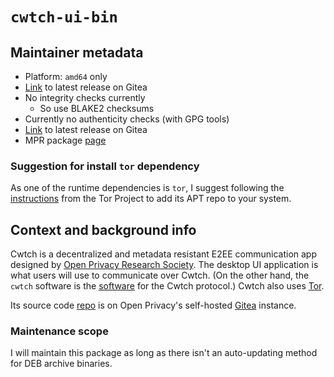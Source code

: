 # `cwtch-ui-bin`

## Maintainer metadata
* Platform: `amd64` only
* [Link](https://git.openprivacy.ca/cwtch.im/cwtch-ui/releases/latest) to latest release on Gitea
* No integrity checks currently
    * So use BLAKE2 checksums
* Currently no authenticity checks (with GPG tools)
* [Link](https://git.openprivacy.ca/cwtch.im/cwtch-ui/releases/latest) to latest release on Gitea
* MPR package [page](https://mpr.makedeb.org/packages/cwtch-ui-bin)

### Suggestion for install `tor` dependency

As one of the runtime dependencies is `tor`, I suggest following the 
[instructions](https://support.torproject.org/apt/) from the Tor Project to add its APT repo to
your system.

## Context and background info

Cwtch is a decentralized and metadata resistant E2EE communication app designed by
[Open Privacy Research Society](https://openprivacy.ca/).  The desktop UI application is what users
will use to communicate over Cwtch.  (On the other hand, the `cwtch` software is the
[software](https://git.openprivacy.ca/cwtch.im/cwtch) for the Cwtch protocol.)  Cwtch also uses
[Tor](https://en.wikipedia.org/wiki/Tor_(network)).

Its source code [repo](https://git.openprivacy.ca/cwtch.im/cwtch-ui) is on Open Privacy's
self-hosted [Gitea](https://en.wikipedia.org/wiki/Gitea) instance.

### Maintenance scope

I will maintain this package as long as there isn't an auto-updating method for DEB archive
binaries.
